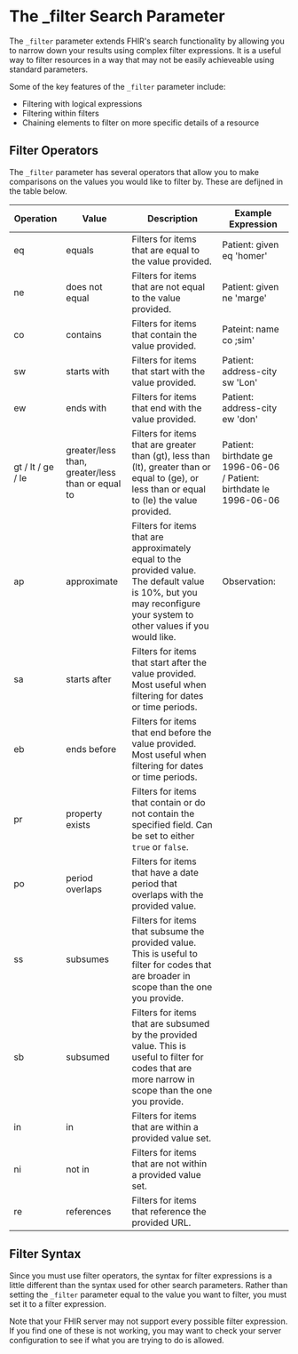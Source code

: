 # The _filter Search Parameter

The `_filter` parameter extends FHIR's search functionality by allowing you to narrow down your results using complex filter expressions. It is a useful way to filter resources in a way that may not be easily achieveable using standard parameters.

Some of the key features of the `_filter` parameter include: 

- Filtering with logical expressions
- Filtering within filters
- Chaining elements to filter on more specific details of a resource

## Filter Operators

The `_filter` parameter has several operators that allow you to make comparisons on the values you would like to filter by. These are defijned in the table below.

| Operation         | Value                                            | Description                                                                                                                                                            | Example Expression |
| ----------------- | ------------------------------------------------ | ---------------------------------------------------------------------------------------------------------------------------------------------------------------------- | ------------------ |
| eq                | equals                                           | Filters for items that are equal to the value provided.                                                                                                                | Patient: given eq 'homer' |
| ne                | does not equal                                   | Filters for items that are not equal to the value provided.                                                                                                            | Patient: given ne 'marge' |
| co                | contains                                         | Filters for items that contain the value provided.                                                                                                                     | Pateint: name co ;sim' |
| sw                | starts with                                      | Filters for items that start with the value provided.                                                                                                                  | Patient: address-city sw 'Lon' | 
| ew                | ends with                                        | Filters for items that end with the value provided.                                                                                                                    | Patient: address-city ew 'don' |
| gt / lt / ge / le | greater/less than, greater/less than or equal to | Filters for items that are greater than (gt), less than (lt), greater than or equal to (ge), or less than or equal to (le) the value provided.                         | Patient: birthdate ge 1996-06-06 / Patient: birthdate le 1996-06-06 |
| ap                | approximate                                      | Filters for items that are approximately equal to the provided value. The default value is 10%, but you may reconfigure your system to other values if you would like. | Observation:  |
| sa                | starts after                                     | Filters for items that start after the value provided. Most useful when filtering for dates or time periods.                                                           |
| eb                | ends before                                      | Filters for items that end before the value provided. Most useful when filtering for dates or time periods.                                                            |
| pr                | property exists                                  | Filters for items that contain or do not contain the specified field. Can be set to either `true` or `false`.                                                          |
| po                | period overlaps                                  | Filters for items that have a date period that overlaps with the provided value.                                                                                       |
| ss                | subsumes                                         | Filters for items that subsume the provided value. This is useful to filter for codes that are broader in scope than the one you provide.                              |
| sb                | subsumed                                         | Filters for items that are subsumed by the provided value. This is useful to filter for codes that are more narrow in scope than the one you provide.                  |
| in                | in                                               | Filters for items that are within a provided value set.                                                                                                                |
| ni                | not in                                           | Filters for items that are not within a provided value set.                                                                                                            |
| re                | references                                       | Filters for items that reference the provided URL.                                                                                                                     |

## Filter Syntax

Since you must use filter operators, the syntax for filter expressions is a little different than the syntax used for other search parameters. Rather than setting the `_filter` parameter equal to the value you want to filter, you must set it to a filter expression. 

Note that your FHIR server may not support every possible filter expression. If you find one of these is not working, you may want to check your server configuration to see if what you are trying to do is allowed.
